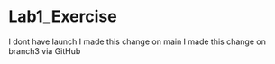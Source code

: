 # Lab1_Exercise
I dont have launch
I made this change on main
I made this change on branch3 via GitHub
